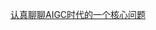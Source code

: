 <!--
**Dikea/Dikea** is a ✨ _special_ ✨ repository because its `README.md` (this file) appears on your GitHub profile.

Here are some ideas to get you started:

- 🔭 I’m currently working on ...
- 🌱 I’m currently learning ...
- 👯 I’m looking to collaborate on ...
- 🤔 I’m looking for help with ...
- 💬 Ask me about ...
- 📫 How to reach me: ...
- 😄 Pronouns: ...
- ⚡ Fun fact: ...
-->

[认真聊聊AIGC时代的一个核心问题](https://mp.weixin.qq.com/s/vZ1S1MTYinvxhkHx4idDzA)
